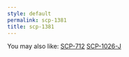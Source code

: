 ```yaml
---
style: default
permalink: scp-1381
title: scp-1381
---
```

You may also like:
[SCP-712](http://scp-wiki.net/scp-712)
[SCP-1026-J](http://scp-wiki.net/scp-1026-j)